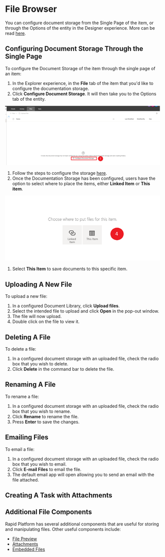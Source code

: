 # File Browser

You can configure document storage from the Single Page of the item, or through the Options of the entity in the Designer experience. More can be read [here](https://support.office.com/en-us/article/what-is-a-document-library-3b5976dd-65cf-4c9e-bf5a-713c10ca2872).

## Configuring Document Storage Through the Single Page

To configure the Document Storage of the item through the single page of an item:

1. In the Explorer experience, in the **File** tab of the item that you'd like to configure the documentation storage.
2. Click **Configure Document Storage**. It will then take you to the Options tab of the entity.

![File Browser 01.png](./downloaded_image_1705285491244.png)

1. Follow the steps to configure the storage [here](/docs/Rapid/3-User%20Manual/2-Explorer/3-Pages/2-Page%20Components/file-browser/file-browser.md).
2. Once the Documentation Storage has been configured, users have the option to select where to place the items, either **Linked Item** or **This item**.

![File Browser 02.png](./downloaded_image_1705285492259.png)

1. Select **This Item** to save documents to this specific item.

## Uploading A New File

To upload a new file:

1. In a configured Document Library, click **Upload files**.
2. Select the intended file to upload and click **Open** in the pop-out window.
3. The file will now upload.
4. Double click on the file to view it.

## Deleting A File

To delete a file:

1. In a configured document storage with an uploaded file, check the radio box that you wish to delete.
2. Click **Delete** in the command bar to delete the file.

## Renaming A File

To rename a file:

1. In a configured document storage with an uploaded file, check the radio box that you wish to rename.
2. Click **Rename** to rename the file.
3. Press **Enter** to save the changes.

## Emailing Files

To email a file:

1. In a configured document storage with an uploaded file, check the radio box that you wish to email.
2. Click **E-mail Files** to email the file.
3. The default email app will open allowing you to send an email with the file attached.

## Creating A Task with Attachments


## Additional File Components
Rapid Platform has several additional components that are useful for storing and manipulating files. Other useful components include:
- <a href="https://rapiddocs.z8.web.core.windows.net/docs/Rapid/User%20Manual/Explorer/Pages/Page%20Components/File%20Preview%20Component" target="_blank">File Preview</a>
- <a href="https://rapiddocs.z8.web.core.windows.net/docs/Rapid/User%20Manual/Explorer/Pages/Page%20Components/Attachments">Attachments</a>
- <a href="https://rapiddocs.z8.web.core.windows.net/docs/Rapid/User%20Manual/Explorer/Pages/Page%20Components/Embedded%20Files">Embedded Files</a>